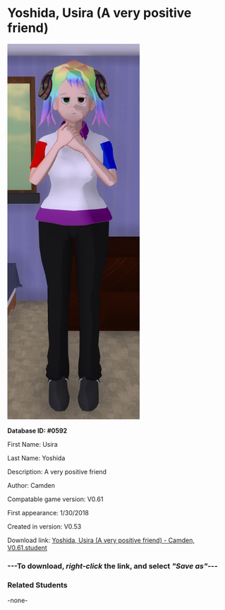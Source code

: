# Yoshida, Usira (A very positive friend)

<img src="../../Files/Images/Yoshida, Usira (A very positive friend).png" title="Yoshida, Usira (A very positive friend) - Camden, V0.61">

**Database ID: #0592**

First Name: Usira

Last Name: Yoshida

Description: A very positive friend

Author: Camden

Compatable game version: V0.61

First appearance: 1/30/2018

Created in version: V0.53

Download link: <a href="https://raw.githubusercontent.com/Arbiter1223/Daigaku-Gurashi-Custom-Students/master/Files/Student%20Files/Yoshida%2C%20Usira%20(A%20very%20positive%20friend)%20-%20Camden%2C%20V0.61.student">Yoshida, Usira (A very positive friend) - Camden, V0.61.student</a>

### ---**To download, _right-click_ the link, and select _"Save as"_**---

### Related Students

-none-
